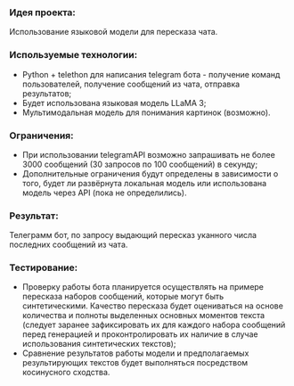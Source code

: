 ### Идея проекта: 
Использование языковой модели для пересказа чата.

### Используемые технологии:
- Python + telethon для написания telegram бота - получение команд пользователей, получение сообщений из чата, отправка результатов;
- Будет использована языковая модель LLaMA 3;
- Мультимодальная модель для понимания картинок (возможно).

### Ограничения:
- При использовании telegramAPI возможно запрашивать не более 3000 сообщений (30 запросов по 100 сообщений) в секунду;
- Дополнительные ограничения будут определены в зависимости о того, будет ли развёрнута локальная модель или использована модель через API (пока не определились).

### Результат:
Телеграмм бот, по запросу выдающий пересказ уканного числа последних сообщений из чата.

### Тестирование:
- Проверку работы бота планируется осуществлять на примере пересказа наборов сообщений, которые могут быть синтетическими. Качество пересказа будет оцениваться на основе количества и полноты выделенных основных моментов текста (следует заранее зафиксировать их для каждого набора сообщений перед генерацией и проконтролировать их наличие в случае использования синтетических текстов);
- Сравнение результатов работы модели и предполагаемых результирующих текстов будет выполняться посредством косинусного сходства.
